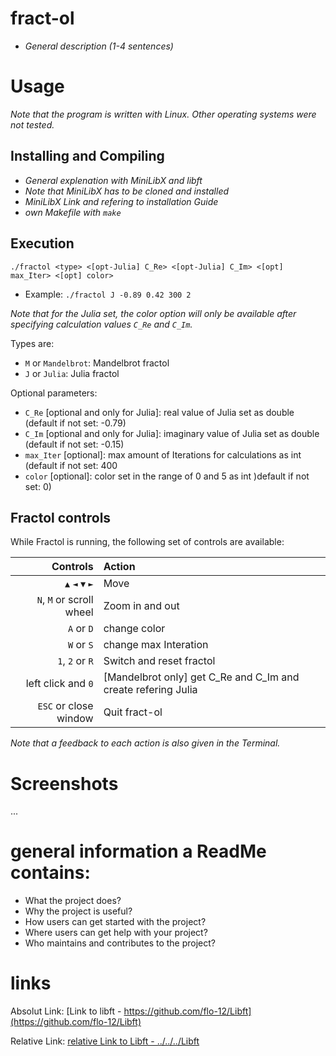# fract-ol
* *General description (1-4 sentences)*

# Usage
*Note that the program is written with Linux. Other operating systems were not tested.*


## Installing and Compiling
* *General explenation with MiniLibX and libft*
* *Note that MiniLibX has to be cloned and installed*
* *MiniLibX Link and refering to installation Guide*
* *own Makefile with ```make```*

## Execution
```./fractol <type> <[opt-Julia] C_Re> <[opt-Julia] C_Im> <[opt] max_Iter> <[opt] color>```
* Example: ```./fractol J -0.89 0.42 300 2```

*Note that for the Julia set, the color option will only be available after specifying calculation values ```C_Re``` and ```C_Im```.*

Types are:
* ```M``` or ```Mandelbrot```: Mandelbrot fractol
* ```J``` or ```Julia```: Julia fractol

Optional parameters:
* ```C_Re``` [optional and only for Julia]: real value of Julia set as double (default if not set: -0.79)
* ```C_Im``` [optional and only for Julia]: imaginary value of Julia set as double (default if not set: -0.15)
* ```max_Iter``` [optional]: max amount of Iterations for calculations as int (default if not set: 400
* ```color``` [optional]: color set in the range of 0 and 5 as int )default if not set: 0)

## Fractol controls
While Fractol is running, the following set of controls are available:

| Controls                         | Action                                                        |
|---------------------------------:|:--------------------------------------------------------------|
| ```▲``` ```◄``` ```▼``` ```►```  | Move                                                          |
| ```N```, ```M``` or scroll wheel | Zoom in and out                                               |
| ```A``` or ```D```               | change color                                                  |
| ```W``` or ```S```               | change max Interation                                         |
| ```1```, ```2``` or ```R```      | Switch and reset fractol                                      |
| left click and ```0```           | [Mandelbrot only] get C_Re and C_Im and create refering Julia |
| ```ESC``` or close window        | Quit fract-ol                                                 |

*Note that a feedback to each action is also given in the Terminal.*

# Screenshots
...

# general information a ReadMe contains:
* What the project does? 
* Why the project is useful?
* How users can get started with the project?
* Where users can get help with your project?
* Who maintains and contributes to the project?

# links
Absolut Link: [Link to libft - https://github.com/flo-12/Libft](https://github.com/flo-12/Libft)

Relative Link: [relative Link to Libft - ../../../Libft](../../../Libft)
